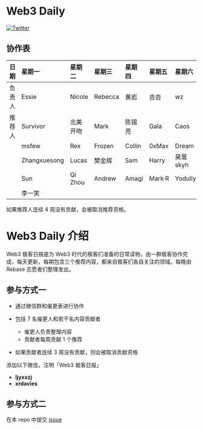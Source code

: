 # Web3 Daily

[![Twitter](https://img.shields.io/twitter/url?label=Rebase&url=https%3A%2F%2Ftwitter.com%2FRebaseCommunity)](https://twitter.com/RebaseCommunity)

## 协作表

|日期   | 星期一 | 星期二 | 星期三 | 星期四 | 星期五 | 星期六 | 星期日|
|:---- |:----|:----|:----|:----|:----|:----|:----|
|负责人 | Essie        | Nicole   | Rebecca  | 黄岩     | 呇呇    | wz       | 林柒柒      |
|推荐人 | Survivor     | 北美开吻  | Mark     | 陈锡亮   | Gala    | Caos     | 张晓        |
|      | msfew         | Rex     | Frozen    | Collin  | 0xMax   | Dream     | Shooter    |
|      | Zhangxuesong | Lucas    | 樊金辉     | Sam     | Harry   | 昊暠 skyh  | CyberOrange|
|      | Sun          | Qi Zhou  | Andrew     | Amagi   | Mark·R  | Yodully   | Aaron Chi  |
|      | 李一笑        |          |           |         |          |           |            |


如果推荐人连续 4 周没有贡献，会被取消推荐资格。

# Web3 Daily 介绍

Web3 极客日报是为 Web3 时代的极客们准备的日常读物，由一群极客协作完成，每天更新，每期包含三个推荐内容，都来自极客们各自关注的领域。每晚由 Rebase 志愿者们整理发出。

## 参与方式一

- 通过微信群和催更表进行协作
- 包括 7 名催更人和若干名内容贡献者
  - 催更人负责整理内容
  - 贡献者每周贡献 1 个推荐

- 如果贡献者连续 3 周没有贡献，则会被取消贡献资格

添加以下微信，注明「Web3 极客日报」
- **ljyxxzj**
- **xrdavies**

## 参与方式二

在本 repo 中提交 [issue](https://github.com/rebase-network/web3daily/issues)
